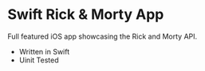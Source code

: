 # Swift Rick & Morty App

Full featured iOS app showcasing the Rick and Morty API.

- Written in Swift
- Uinit Tested
